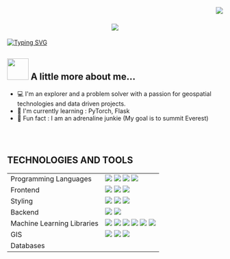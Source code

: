 <img align="right" src="https://visitor-badge.laobi.icu/badge?page_id=Fadhili5.Fadhili5" />

<h1 align="center">
  <img src="assets\berserk.gif">
</h1>

[![Typing SVG](https://readme-typing-svg.demolab.com/?lines=Hey+,+I+am+Denis+Fadhili;A+Geospatial+Engineer)](https://git.io/typing-svg)


## <img src="assets\rocklee.gif" width="50"> A little more about me...

- :computer: I'm an explorer and a problem solver with a passion for geospatial technologies and data driven projects.
- :school: I'm currently learning : PyTorch, Flask
- :dart: Fun fact : I am an adrenaline junkie (My goal is to summit Everest)

<br>
</br>

## TECHNOLOGIES AND TOOLS
 <table>
   <tr>
     <td>Programming Languages</td>
     <td>
        <img src="https://img.shields.io/badge/Python-3670A0?style=flat-square&logo=python&logoColor=ffdd54"/>
        <img src="https://img.shields.io/badge/JavaScript-%23323330.svg?style=flat-square&logo=javascript&logoColor=%23F7DF1E"/>
        <img src="https://img.shields.io/badge/C-%2300599C.svg?style=flat-square&logo=c&logoColor=white"/>
        <img src="https://img.shields.io/badge/typescript-%23007ACC.svg?style=flat-square&logo=typescript&logoColor=white"/>
     </td>
   </tr>
   <tr>
     <td>Frontend</td>
     <td>
       <img src="https://img.shields.io/badge/React-%2320232a.svg?style=flat-square&logo=react&logoColor=%2361DAFB"/>
       <img src="https://img.shields.io/badge/Next.js-000000?style=flat-square&logo=next.js&logoColor=white"/>
       <img src="https://img.shields.io/badge/HTML5-%23E34F26.svg?style=flat-square&logo=html5&logoColor=white"/>
     </td>
   </tr>
   <tr>
     <td>Styling</td>
     <td>
       <img src="https://img.shields.io/badge/Tailwind-38B2AC.svg?style=flat-square&logo=tailwind-css&logoColor=white"/>
      <img src="https://img.shields.io/badge/MaterialUI-0081CB.svg?style=flat-square&logo=MUI&logoColor=white"/>
      <img src="https://img.shields.io/badge/CSS3-%231572B6.svg?style=flat-square&logo=css3&logoColor=white"/>
     </td>
   </tr>
   <tr>
     <td>Backend</td>
     <td>
        <img src="https://img.shields.io/badge/Flask-%23000000.svg?style=flat-square&logo=flask&logoColor=white"/>
        <img src="https://img.shields.io/badge/FastAPI-009688?style=flat-square&logo=fastapi&logoColor=white"/>
     </td>
   </tr>
   <tr>
     <td>Machine Learning Libraries</td>
     <td>
       <img src="https://img.shields.io/badge/OpenCV-%235C3EE8.svg?style=flat-square&logo=opencv&logoColor=white"/>
      <img src="https://img.shields.io/badge/Pandas-150458?style=flat-square&logo=pandas&logoColor=white"/>
      <img src="https://img.shields.io/badge/Numpy-013243?style=flat-square&logo=numpy&logoColor=white"/>
      <img src="https://img.shields.io/badge/Seaborn-4C4C4C?style=flat-square&logo=seaborn&logoColor=white"/>
      <img src="https://img.shields.io/badge/Scikit%20Learn-F7931E.svg?style=flat-square&logo=scikit-learn&logoColor=white"/>
      <img src="https://img.shields.io/badge/Matplotlib-013220?style=flat-square&logo=matplotlib&logoColor=white"/>
     </td>
   </tr>
   <tr>
     <td>GIS</td>
     <td>
       <img src="https://img.shields.io/badge/Leaflet.js-199900?style=flat-square&logo=leaflet&logoColor=white"/>
       <img src="https://img.shields.io/badge/QGIS-589632?style=flat-square&logo=qgis&logoColor=white"/>
       <img src="https://img.shields.io/badge/ArcGIS-0079C1?style=flat-square&logo=arcgis&logoColor=white"/>
     </td>
   </tr>
   <tr>
     <td>Databases</td>
       <td>
       </td>
   </tr>
 </table>

   <!-- ![Git](https://img.shields.io/badge/-Git-black?style=flat-square&logo=git)
   ![GitHub](https://img.shields.io/badge/-GitHub-181717?style=flat-square&logo=github)
   ![Postman](https://img.shields.io/badge/Postman-black?style=flat-square&logo=postman)
   ![html](https://img.shields.io/badge/html-★★★-lightgrey?labelColor=E34F26&logo=HTML5&style=for-the-badge&logoColor=white)
   ![css](https://img.shields.io/badge/css-★★★-lightgrey?labelColor=1572B6&logo=CSS3&style=for-the-badge&logoColor=white)
   ![javascript](https://img.shields.io/badge/javascript-★☆☆-lightgrey?labelColor=F7DF1E&logo=JavaScript&style=for-the-badge&logoColor=black)
   ![MySQL](https://img.shields.io/badge/-MySQL-black?style=flat-square&logo=mysql)
   ![MariaDB](https://img.shields.io/badge/MariaDB-black?style=flat-square&logo=mariadb)
   ![Python](https://img.shields.io/badge/-Python-black?style=flat-square&logo=Python)
   ![Django](https://img.shields.io/badge/-Django-092E20?logo=Django&style=for-the-badge&logoColor=white) -->
<!-- <img src="https://readme-jokes.vercel.app/api?hideBorder" alt="Jokes Card" /> -->
<!--
**Fadhili5/Fadhili5** is a ✨ _special_ ✨ repository because its `README.md` (this file) appears on your GitHub profile.

Here are some ideas to get you started:

- 🔭 I’m currently working on ...
- 🌱 I’m currently learning ...
- 👯 I’m looking to collaborate on ...
- 🤔 I’m looking for help with ...
- 💬 Ask me about ...
- 📫 How to reach me: ...
- 😄 Pronouns: ...
- ⚡ Fun fact: ...
-->
